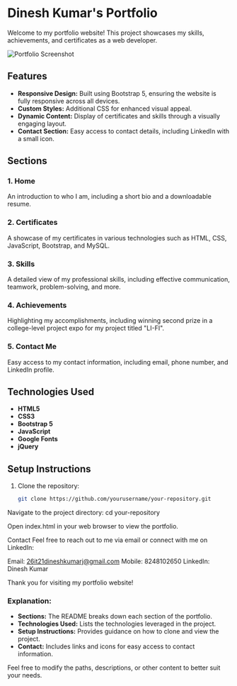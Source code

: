 # Dinesh Kumar's Portfolio

Welcome to my portfolio website! This project showcases my skills, achievements, and certificates as a web developer.

![Portfolio Screenshot](./images/portfolio-screenshot.png)

## Features

- **Responsive Design:** Built using Bootstrap 5, ensuring the website is fully responsive across all devices.
- **Custom Styles:** Additional CSS for enhanced visual appeal.
- **Dynamic Content:** Display of certificates and skills through a visually engaging layout.
- **Contact Section:** Easy access to contact details, including LinkedIn with a small icon.

## Sections

### 1. Home
An introduction to who I am, including a short bio and a downloadable resume.

### 2. Certificates
A showcase of my certificates in various technologies such as HTML, CSS, JavaScript, Bootstrap, and MySQL.

### 3. Skills
A detailed view of my professional skills, including effective communication, teamwork, problem-solving, and more.

### 4. Achievements
Highlighting my accomplishments, including winning second prize in a college-level project expo for my project titled "LI-FI".

### 5. Contact Me
Easy access to my contact information, including email, phone number, and LinkedIn profile.

## Technologies Used

- **HTML5**
- **CSS3**
- **Bootstrap 5**
- **JavaScript**
- **Google Fonts**
- **jQuery**

## Setup Instructions

1. Clone the repository:

   ```bash
   git clone https://github.com/yourusername/your-repository.git
Navigate to the project directory:
cd your-repository

Open index.html in your web browser to view the portfolio.

Contact
Feel free to reach out to me via email or connect with me on LinkedIn:

Email: 26it21dineshkumarj@gmail.com
Mobile: 8248102650
LinkedIn: Dinesh Kumar 

Thank you for visiting my portfolio website!

### Explanation:
- **Sections:** The README breaks down each section of the portfolio.
- **Technologies Used:** Lists the technologies leveraged in the project.
- **Setup Instructions:** Provides guidance on how to clone and view the project.
- **Contact:** Includes links and icons for easy access to contact information.

Feel free to modify the paths, descriptions, or other content to better suit your needs.
